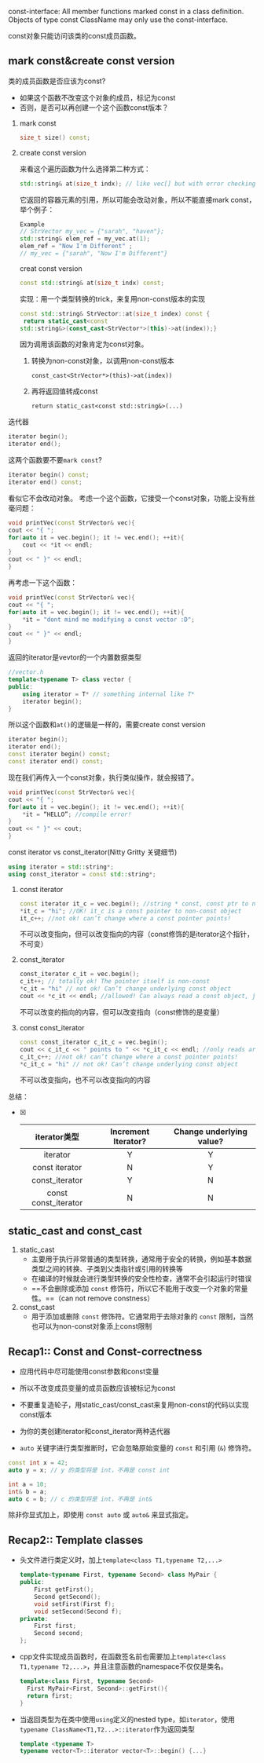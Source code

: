const-interface: All member functions marked const in a class definition. Objects of type const ClassName may only use the const-interface.

const对象只能访问该类的const成员函数。



## mark const&create const version

类的成员函数是否应该为const?

- 如果这个函数不改变这个对象的成员，标记为const
- 否则，是否可以再创建一个这个函数const版本？



1. mark const

   ```c++
   size_t size() const;
   ```

2. create const version

   来看这个遍历函数为什么选择第二种方式：

   ```C++
   std::string& at(size_t indx); // like vec[] but with error checking
   ```

   它返回的容器元素的引用，所以可能会改动对象，所以不能直接mark const，举个例子：

   ```C++
   Example
   // StrVector my_vec = {"sarah", "haven"};
   std::string& elem_ref = my_vec.at(1);
   elem_ref = "Now I'm Different" ;
   // my_vec = {"sarah", "Now I'm Different"}
   ```

   creat const version

   ```C++
   const std::string& at(size_t indx) const; 
   ```

   实现：用一个类型转换的trick，来复用non-const版本的实现

   ```C++
   const std::string& StrVector::at(size_t index) const {
    return static_cast<const
   std::string&>(const_cast<StrVector*>(this)->at(index));}
   ```

   因为调用该函数的对象肯定为const对象。

   1. 转换为non-const对象，以调用non-const版本

      `const_cast<StrVector*>(this)->at(index))`

   2. 再将返回值转成const

      `return static_cast<const std::string&>(...)`

迭代器

```c++
iterator begin();
iterator end();
```

这两个函数要不要`mark const`?

```C++
iterator begin() const;
iterator end() const; 
```

看似它不会改动对象。 考虑一个这个函数，它接受一个const对象，功能上没有丝毫问题：

```c++
void printVec(const StrVector& vec){
cout << "{ ";
for(auto it = vec.begin(); it != vec.end(); ++it){
	cout << *it << endl;
}
cout << " }" << endl;
}

```

再考虑一下这个函数：

```C++
void printVec(const StrVector& vec){
cout << "{ ";
for(auto it = vec.begin(); it != vec.end(); ++it){
	*it = "dont mind me modifying a const vector :D";
}
cout << " }" << endl;
}

```

返回的iterator是vevtor的一个内置数据类型

```c++
//vector.h
template<typename T> class vector {
public:
	using iterator = T* // something internal like T*
	iterator begin();
}

```

所以这个函数和`at()`的逻辑是一样的，需要create const version

```C++
iterator begin();
iterator end(); 
const iterator begin() const;
const iterator end() const; 
```

现在我们再传入一个const对象，执行类似操作，就会报错了。

```C++
void printVec(const StrVector& vec){
cout << "{ ";
for(auto it = vec.begin(); it != vec.end(); ++it){
	*it = “HELLO”; //compile error!
}
cout << " }" << cout;
}
```

const iterator vs const_iterator(Nitty Gritty 关键细节)

```C++
using iterator = std::string*;
using const_iterator = const std::string*;
```



1. const iterator

   ```C++
   const iterator it_c = vec.begin(); //string * const, const ptr to non-const obj
   *it_c = "hi"; //OK! it_c is a const pointer to non-const object
   it_c++; //not ok! can’t change where a const pointer points! 
   ```

   不可以改变指向，但可以改变指向的内容（const修饰的是iterator这个指针，不可变）

2. const_iterator 

   ```C++
   const_iterator c_it = vec.begin();
   c_it++; // totally ok! The pointer itself is non-const
   *c_it = "hi" // not ok! Can’t change underlying const object
   cout << *c_it << endl; //allowed! Can always read a const object, just can't change
   ```

   不可以改变的指向的内容，但可以改变指向（const修饰的是变量）

3. const const_iterator

   ```C++
   const const_iterator c_it_c = vec.begin();
   cout << c_it_c << " points to " << *c_it_c << endl; //only reads are allowed!
   c_it_c++; //not ok! can’t change where a const pointer points!
   *c_it_c = "hi" // not ok! Can’t change underlying const object
   
   ```

   不可以改变指向，也不可以改变指向的内容

总结：

- [x] |     iterator类型     | Increment Iterator? | Change underlying value? |
  | :------------------: | :-----------------: | :----------------------: |
  |       iterator       |          Y          |            Y             |
  |    const iterator    |          N          |            Y             |
  |    const_iterator    |          Y          |            N             |
  | const const_iterator |          N          |            N             |


## static_cast and const_cast

1. static_cast
   - 主要用于执行非常普通的类型转换，通常用于安全的转换，例如基本数据类型之间的转换、子类到父类指针或引用的转换等
   - 在编译的时候就会进行类型转换的安全性检查，通常不会引起运行时错误
   - ==不会删除或添加 `const` 修饰符，所以它不能用于改变一个对象的常量性。==（can not remove constness）
2. const_cast
   - 用于添加或删除 `const` 修饰符。它通常用于去除对象的 `const` 限制，当然也可以为non-const对象添上const限制



## Recap1:: Const and Const-correctness

- 应用代码中尽可能使用const参数和const变量
- 所以不改变成员变量的成员函数应该被标记为const
- 不要重复造轮子，用static_cast/const_cast来复用non-const的代码以实现const版本

- 为你的类创建iterator和const_iterator两种迭代器

-  `auto` 关键字进行类型推断时，它会忽略原始变量的 `const` 和引用 (`&`) 修饰符。

  ```C++
  const int x = 42;
  auto y = x; // y 的类型将是 int，不再是 const int
  
  int a = 10;
  int& b = a;
  auto c = b; // c 的类型将是 int，不再是 int&
  ```

  除非你显式加上，即使用 `const auto` 或 `auto&` 来显式指定。



## Recap2:: Template classes

- 头文件进行类定义时，加上`template<class T1,typename T2,...>`

  ```C++
  template<typename First, typename Second> class MyPair {
  public:
      First getFirst();
      Second getSecond();
      void setFirst(First f);
      void setSecond(Second f);
  private:
      First first;
      Second second;
  };
  ```

- cpp文件实现成员函数时，在函数签名前也需要加上`template<class T1,typename T2,...>`，并且注意函数的namespace不仅仅是类名。

  ```C++
  template<class First, typename Second>
  	First MyPair<First, Second>::getFirst(){
  	return first;
  }
  ```

- 当返回类型为在类中使用`using`定义的nested type，如`iterator`，使用`typename ClassName<T1,T2...>::iterator`作为返回类型

  ```C++
  template <typename T>
  typename vector<T>::iterator vector<T>::begin() {...}
  ```

  